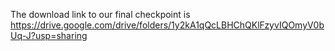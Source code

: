 The download link to our final checkpoint is https://drive.google.com/drive/folders/1y2kA1qQcLBHChQKlFzyvIQOmyV0bUq-J?usp=sharing
